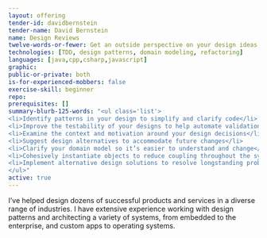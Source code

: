```yaml
---
layout: offering
tender-id: davidbernstein
tender-name: David Bernstein
name: Design Reviews
twelve-words-or-fewer: Get an outside perspective on your design ideas
technologies: [TDD, design patterns, domain modeling, refactoring]
languages: [java,cpp,csharp,javascript]
graphic: 
public-or-private: both
is-for-experienced-mobbers: false
exercise-skill: beginner
repo: 
prerequisites: []
summary-blurb-125-words: "<ul class='list'>
<li>Identify patterns in your design to simplify and clarify code</li>
<li>Improve the testability of your designs to help automate validation</li>
<li>Examine the context and motivation around your design decisions</li>
<li>Suggest design alternatives to accommodate future changes</li>
<li>Clarify your domain model so it’s easier to understand and change</li>
<li>Cohesively instantiate objects to reduce coupling throughout the system</li>
<li>Implement alternative design solutions to resolve longstanding problems</li>
</ul>"
active: true
---
```

I’ve helped design dozens of successful products and services in a diverse range of industries. I have extensive experience working with design patterns and architecting a variety of systems, from embedded to the enterprise, and custom apps to operating systems.

